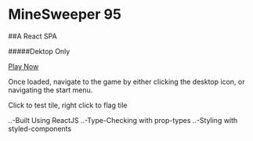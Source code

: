 MineSweeper 95
======

##A React SPA

#####Dektop Only 

[Play Now](www.minesweeper95.tk)

Once loaded, navigate to the game by either clicking the desktop icon, or
navigating the start menu.

Click to test tile, right click to flag tile


..-Built Using ReactJS
..-Type-Checking with prop-types
..-Styling with styled-components
